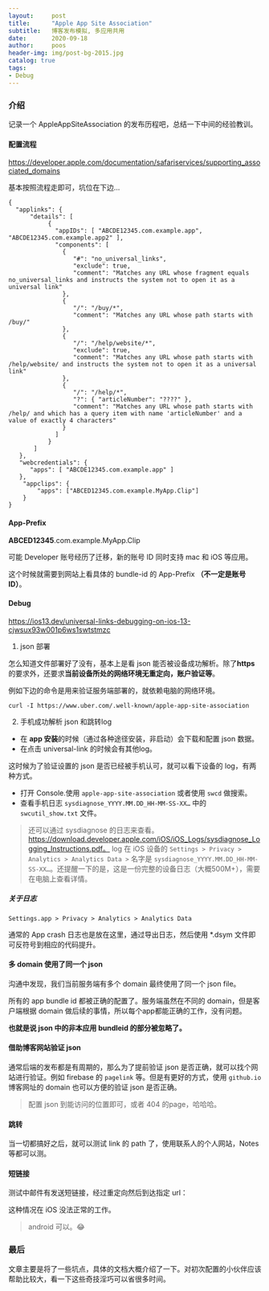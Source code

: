 ```yaml
---
layout:     post
title:      "Apple App Site Association"
subtitle:   博客发布模拟, 多应用共用
date:       2020-09-18
author:     poos
header-img: img/post-bg-2015.jpg
catalog: true
tags:
- Debug
---
```


### 介绍

记录一个 AppleAppSiteAssociation 的发布历程吧，总结一下中间的经验教训。

#### 配置流程

https://developer.apple.com/documentation/safariservices/supporting_associated_domains

基本按照流程走即可，坑位在下边...


```
{
  "applinks": {
      "details": [
           {
             "appIDs": [ "ABCDE12345.com.example.app", "ABCDE12345.com.example.app2" ],
             "components": [
               {
                  "#": "no_universal_links",
                  "exclude": true,
                  "comment": "Matches any URL whose fragment equals no_universal_links and instructs the system not to open it as a universal link"
               },
               {
                  "/": "/buy/*",
                  "comment": "Matches any URL whose path starts with /buy/"
               },
               {
                  "/": "/help/website/*",
                  "exclude": true,
                  "comment": "Matches any URL whose path starts with /help/website/ and instructs the system not to open it as a universal link"
               },
               {
                  "/": "/help/*",
                  "?": { "articleNumber": "????" },
                  "comment": "Matches any URL whose path starts with /help/ and which has a query item with name 'articleNumber' and a value of exactly 4 characters"
               }
             ]
           }
       ]
   },
   "webcredentials": {
      "apps": [ "ABCDE12345.com.example.app" ]
   },
    "appclips": {
        "apps": ["ABCED12345.com.example.MyApp.Clip"]
    }
}
```

#### App-Prefix

**ABCED12345**.com.example.MyApp.Clip

可能 Developer 账号经历了迁移，新的账号 ID 同时支持 mac 和 iOS 等应用。

这个时候就需要到网站上看具体的 bundle-id 的 App-Prefix **（不一定是账号 ID）**。

#### Debug

https://ios13.dev/universal-links-debugging-on-ios-13-cjwsux93w001p6ws1swtstmzc

1. json 部署

怎么知道文件部署好了没有，基本上是看 json 能否被设备成功解析。除了**https**的要求外，还要求**当前设备所处的网络环境无重定向，账户验证等**。

例如下边的命令是用来验证服务端部署的，就依赖电脑的网络环境。

```
curl -I https://www.uber.com/.well-known/apple-app-site-association
```

2. 手机成功解析 json 和跳转log

- 在 **app 安装**的时候（通过各种途径安装，非启动）会下载和配置 json 数据。
- 在点击 universal-link 的时候会有其他log。

这时候为了验证设置的 json 是否已经被手机认可，就可以看下设备的 log，有两种方式。

- 打开 Console.使用 `apple-app-site-association` 或者使用 `swcd` 做搜索。
- 查看手机日志 `sysdiagnose_YYYY.MM.DD_HH-MM-SS-XX…` 中的 `swcutil_show.txt` 文件。


> 还可以通过 sysdiagnose 的日志来查看。 https://download.developer.apple.com/iOS/iOS_Logs/sysdiagnose_Logging_Instructions.pdf。
log 在 iOS 设备的 `Settings > Privacy > Analytics > Analytics Data >` 名字是  `sysdiagnose_YYYY.MM.DD_HH-MM-SS-XX…`。还提醒一下的是，这是一份完整的设备日志（大概500M+），需要在电脑上查看详情。


##### 关于日志

`Settings.app > Privacy > Analytics > Analytics Data`

通常的 App crash 日志也是放在这里，通过导出日志，然后使用 *.dsym 文件即可反符号到相应的代码提升。


#### 多 domain 使用了同一个 json

沟通中发现，我们当前服务端有多个 domain 最终使用了同一个 json file。

所有的 app bundle id 都被正确的配置了。服务端虽然在不同的 domain，但是客户端根据 domain 做后续的事情，所以每个app都能正确的工作，没有问题。

**也就是说 json 中的非本应用 bundleid 的部分被忽略了。**

#### 借助博客网站验证 json

通常后端的发布都是有周期的，那么为了提前验证 json 是否正确，就可以找个网站进行验证。例如 firebase 的 `pagelink` 等。但是有更好的方式，使用 `github.io` 博客网址的 domain 也可以方便的验证 json 是否正确。

> 配置 json 到能访问的位置即可，或者 404 的page，哈哈哈。

#### 跳转

当一切都搞好之后，就可以测试 link 的 path 了，使用联系人的个人网站，Notes 等都可以测。

#### 短链接

测试中邮件有发送短链接，经过重定向然后到达指定 url：

这种情况在 iOS 没法正常的工作。

> android 可以。😂

### 最后

文章主要是将了一些坑点，具体的文档大概介绍了一下。对初次配置的小伙伴应该帮助比较大，看一下这些奇技淫巧可以省很多时间。
